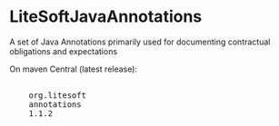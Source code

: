 # LiteSoftJavaAnnotations

A set of Java Annotations primarily used for documenting contractual obligations and expectations

On maven Central (latest release):
<pre>
  <dependency>
    <groupId>org.litesoft</groupId>
    <artifactId>annotations</artifactId>
    <version>1.1.2</version>
  </dependency>
</pre>

